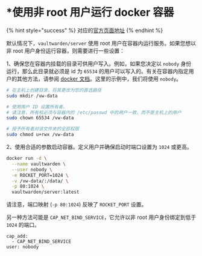 # \*使用非 root 用户运行 docker 容器

{% hint style="success" %}
对应的[官方页面地址](https://github.com/dani-garcia/vaultwarden/wiki/Running-docker-container-with-non-root-user)
{% endhint %}

默认情况下，`vaultwarden/server` 使用 root 用户在容器内运行服务。如果您想以非 root 用户身份运行容器，则需要进行一些设置：

1、确保您在容器内挂载的目录可供用户写入。例如，如果您决定以 `nobody` 身份运行，那么此目录就必须是 id 为 `65534` 的用户可以写入的。有关在容器内指定用户的其他方法，请参阅 [docker 文档](https://docs.docker.com/engine/reference/run/#user)。这里的示例中，我们将使用 `nobody`。

```bash
# 在主机上创建目录，将其更改为您的首选路径
sudo mkdir /vw-data

# 使用用户 ID 设置所有者。
# 请注意，所有权必须与容器内的 /etc/passwd 中的用户一致，而不是主机上的用户
sudo chown 65534 /vw-data

# 授予所有者对该文件夹的全部权限
sudo chmod u+rwx /vw-data
```

2、使用合适的参数启动容器。定义用户并确保启动时端口设置为 `1024` 或更高。

```bash
docker run -d \
  --name vaultwarden \
  --user nobody \
  -e ROCKET_PORT=1024 \
  -v /vw-data/:/data/ \
  -p 80:1024 \
  vaultwarden/server:latest
```

请注意，端口映射 (`-p 80:1024`) 反映了 `ROCKET_PORT` 设置。

另一种方法可能是 `CAP_NET_BIND_SERVICE`，它允许以非 root 用户身份绑定到低于 `1024` 的端口。

```
cap_add:
  - CAP_NET_BIND_SERVICE
user: nobody
```
